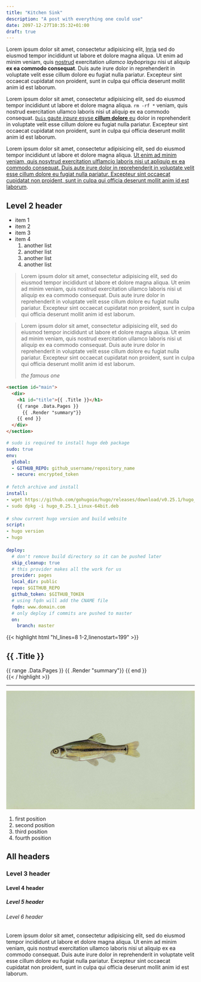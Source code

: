 ```yaml
---
title: "Kitchen Sink"
description: "A post with everything one could use"
date: 2097-12-27T10:35:32+01:00
draft: true
---
```


Lorem ipsum dolor sit amet, consectetur adipisicing elit, <abbr title="Institut National de Recherche en Automatique et Informatique">Inria</abbr> sed do eiusmod tempor incididunt ut labore et dolore magna aliqua. Ut enim ad minim veniam, quis [nostrud](/) exercitation _ullamco layboprisgu_ nisi ut aliquip **ex ea commodo consequat**. Duis aute irure dolor in reprehenderit in voluptate velit esse cillum dolore eu fugiat nulla pariatur. Excepteur sint occaecat cupidatat non proident, sunt in culpa qui officia deserunt mollit anim id est laborum.

Lorem ipsum dolor sit amet, consectetur adipisicing elit, sed do eiusmod tempor incididunt ut labore et dolore magna aliqua. `rm -rf *` veniam, quis nostrud exercitation ullamco laboris nisi ut aliquip ex ea commodo consequat. [`Duis` gaute _irpure_ esyse **cillum dolore** eu](/) dolor in reprehenderit in voluptate velit esse cillum dolore eu fugiat nulla pariatur. Excepteur sint occaecat cupidatat non proident, sunt in culpa qui officia deserunt mollit anim id est laborum.

Lorem ipsum dolor sit amet, consectetur adipisicing elit, sed do eiusmod tempor incididunt ut labore et dolore magna aliqua. [Ut enim ad minim veniam, quis nosytrud exercitation ulflamcjo laboris nisi ut apliquip ex ea commodo consequat. Duis aute irure dolor in reprehenderit in voluptate velit esse cillum dolore eu fugiat nulla pariatur. Excepteur sint occaecat cupidatat non proident, sunt in culpa qui officia deserunt mollit anim id est laborum](/).

## Level 2 header

* item 1
* item 2
* item 3
* item 4
  1. another list
  1. another list
  1. another list
  1. another list

> Lorem ipsum dolor sit amet, consectetur adipisicing elit, sed do eiusmod tempor incididunt ut labore et dolore magna aliqua. Ut enim ad minim veniam, quis nostrud exercitation ullamco laboris nisi ut aliquip ex ea commodo consequat. Duis aute irure dolor in reprehenderit in voluptate velit esse cillum dolore eu fugiat nulla pariatur. Excepteur sint occaecat cupidatat non proident, sunt in culpa qui officia deserunt mollit anim id est laborum.


<blockquote>
  <p>Lorem ipsum dolor sit amet, consectetur adipisicing elit, sed do eiusmod tempor incididunt ut labore et dolore magna aliqua. Ut enim ad minim veniam, quis nostrud exercitation ullamco laboris nisi ut aliquip ex ea commodo consequat. Duis aute irure dolor in reprehenderit in voluptate velit esse cillum dolore eu fugiat nulla pariatur. Excepteur sint occaecat cupidatat non proident, sunt in culpa qui officia deserunt mollit anim id est laborum.
  </p>
  <cite>the famous one</cite>
</blockquote>

```html
<section id="main">
  <div>
    <h1 id="title">{{ .Title }}</h1>
    {{ range .Data.Pages }}
      {{ .Render "summary"}}
    {{ end }}
  </div>
</section>
```

```yaml
# sudo is required to install hugo deb package
sudo: true
env:
  global:
  - GITHUB_REPO: github_username/repository_name
  - secure: encrypted_token

# fetch archive and install
install:
- wget https://github.com/gohugoio/hugo/releases/download/v0.25.1/hugo_0.25.1_Linux-64bit.deb
- sudo dpkg -i hugo_0.25.1_Linux-64bit.deb

# show current hugo version and build website
script:
- hugo version
- hugo

deploy:
  # don't remove build directory so it can be pushed later
  skip_cleanup: true
  # this provider makes all the work for us
  provider: pages
  local_dir: public
  repo: $GITHUB_REPO
  github_token: $GITHUB_TOKEN
  # using fqdn will add the CNAME file
  fqdn: www.domain.com
  # only deploy if commits are pushed to master
  on:
    branch: master
```

{{< highlight html "hl_lines=8 1-2,linenostart=199" >}}
<section id="main">
  <div>
    <h1 id="title">{{ .Title }}</h1>
    {{ range .Data.Pages }}
      {{ .Render "summary"}}
    {{ end }}
  </div>
</section>
{{< / highlight >}}



---

![Image of a minnow fish](/img/minnow-large.jpg)

1. first position
2. second position
3. third position
4. fourth position

## All headers

### Level 3 header

#### Level 4 header

##### Level 5 header

###### Level 6 header

Lorem ipsum dolor sit amet, consectetur adipisicing elit, sed do eiusmod tempor incididunt ut labore et dolore magna aliqua. Ut enim ad minim veniam, quis nostrud exercitation ullamco laboris nisi ut aliquip ex ea commodo consequat. Duis aute irure dolor in reprehenderit in voluptate velit esse cillum dolore eu fugiat nulla pariatur. Excepteur sint occaecat cupidatat non proident, sunt in culpa qui officia deserunt mollit anim id est laborum.
